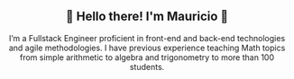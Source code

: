 <h2 align="center">👋 Hello there! I'm Mauricio 🚀</h2>
<p align="center">I’m a Fullstack Engineer proficient in front-end and back-end technologies and agile methodologies. I have previous experience teaching Math topics from simple arithmetic to algebra and trigonometry to more than 100 students.
</p>



